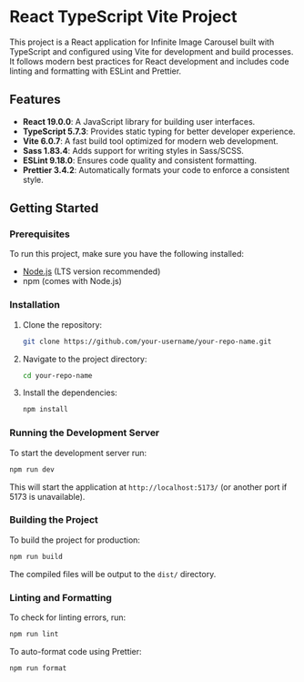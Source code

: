 # React TypeScript Vite Project

This project is a React application for Infinite Image Carousel built with TypeScript and configured using Vite for development and build processes.
It follows modern best practices for React development and includes code linting and formatting with ESLint and
Prettier.

## Features

- **React 19.0.0**: A JavaScript library for building user interfaces.
- **TypeScript 5.7.3**: Provides static typing for better developer experience.
- **Vite 6.0.7**: A fast build tool optimized for modern web development.
- **Sass 1.83.4**: Adds support for writing styles in Sass/SCSS.
- **ESLint 9.18.0**: Ensures code quality and consistent formatting.
- **Prettier 3.4.2**: Automatically formats your code to enforce a consistent style.

## Getting Started

### Prerequisites

To run this project, make sure you have the following installed:

- [Node.js](https://nodejs.org/) (LTS version recommended)
- npm (comes with Node.js)

### Installation

1. Clone the repository:

   ```bash
   git clone https://github.com/your-username/your-repo-name.git
   ```

2. Navigate to the project directory:

   ```bash
   cd your-repo-name
   ```

3. Install the dependencies:

   ```bash
   npm install
   ```

### Running the Development Server

To start the development server run:

```bash
npm run dev
```

This will start the application at `http://localhost:5173/` (or another port if 5173 is unavailable).

### Building the Project

To build the project for production:

```bash
npm run build
```

The compiled files will be output to the `dist/` directory.

### Linting and Formatting

To check for linting errors, run:

```bash
npm run lint
```

To auto-format code using Prettier:

```bash
npm run format
```
